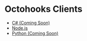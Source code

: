 # Octohooks Clients

* [C# (Coming Soon)](#)
* [Node.js](node-js/README.md)
* [Python (Coming Soon)](#)

